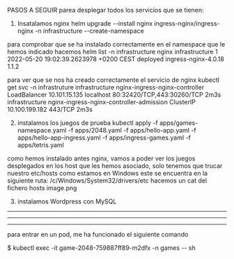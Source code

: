 PASOS A SEGUIR parea desplegar todos los servicios  que se tienen:

1. Insatalamos nginx
helm upgrade --install nginx ingress-nginx/ingress-nginx -n infrastructure --create-namespace

para comprobar que se ha instalado correctamente en el namespace que le hemos indicado hacemos
helm list -n infrastructure
nginx   infrastructure  1               2022-05-20 19:02:39.2623978 +0200 CEST  deployed        ingress-nginx-4.0.18    1.1.2

para ver que se nos ha creado correctamente el servicio de nginx
kubectl get svc -n infrastruture
infrastructure   nginx-ingress-nginx-controller             LoadBalancer   10.101.15.135    localhost     80:32420/TCP,443:30260/TCP   2m3s
infrastructure   nginx-ingress-nginx-controller-admission   ClusterIP      10.100.199.182   <none>        443/TCP                      2m3s


2. instalamos los juegos de prueba
kubectl apply -f apps/games-namespace.yaml -f apps/2048.yaml -f apps/hello-app.yaml -f apps/hello-app-ingress.yaml -f apps/ingress-games.yaml -f apps/tetris.yaml

como hemos instalado antes nginx, vamos a poder ver los juegos desplegados en los host que les hemos asociado, solo tenemos que trucar nuestro etc/hosts
como estamos en Windows este se encuentra en la siguiente ruta: /c/Windows/System32/drivers/etc
hacemos un cat del fichero hosts
image.png




3. instalamos Wordpress con MySQL


---
---
---

para entrar en un pod, me ha funcionado el siguiente comando

$ kubectl exec -it game-2048-759887ff89-m2dfx -n games -- sh